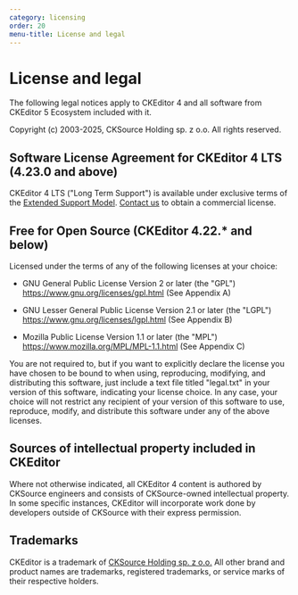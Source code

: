```yaml
---
category: licensing
order: 20
menu-title: License and legal
---
```


# License and legal

The following legal notices apply to CKEditor 4 and all software from CKEditor 5 Ecosystem included with it.

Copyright (c) 2003-2025, CKSource Holding sp. z o.o. All rights reserved.

## Software License Agreement for CKEditor 4 LTS (4.23.0 and above)

CKEditor 4 LTS ("Long Term Support") is available under exclusive terms of the [Extended Support Model](https://ckeditor.com/ckeditor-4-support/). [Contact us](https://ckeditor.com/contact/) to obtain a commercial license.

## Free for Open Source (CKEditor 4.22.* and below)

Licensed under the terms of any of the following licenses at your choice:

* GNU General Public License Version 2 or later (the "GPL") https://www.gnu.org/licenses/gpl.html (See Appendix A)

* GNU Lesser General Public License Version 2.1 or later (the "LGPL") https://www.gnu.org/licenses/lgpl.html (See Appendix B)

* Mozilla Public License Version 1.1 or later (the "MPL") https://www.mozilla.org/MPL/MPL-1.1.html (See Appendix C)

You are not required to, but if you want to explicitly declare the license you have chosen to be bound to when using, reproducing, modifying, and distributing this software, just include a text file titled "legal.txt" in your version of this software, indicating your license choice. In any case, your choice will not restrict any recipient of your version of this software to use, reproduce, modify, and distribute this software under any of the above licenses.

## Sources of intellectual property included in CKEditor

Where not otherwise indicated, all CKEditor 4 content is authored by CKSource engineers and consists of CKSource-owned intellectual property. In some specific instances, CKEditor will incorporate work done by developers outside of CKSource with their express permission.

## Trademarks

CKEditor is a trademark of [CKSource Holding sp. z o.o.](http://cksource.com/) All other brand and product names are trademarks, registered trademarks, or service marks of their respective holders.
